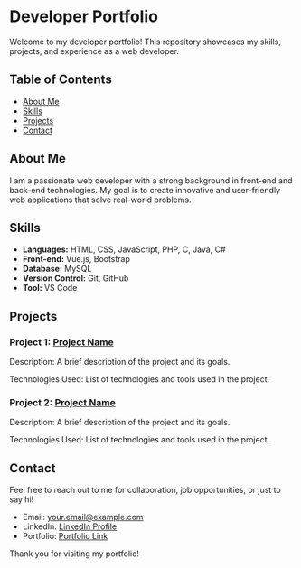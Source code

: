 # Developer Portfolio

Welcome to my developer portfolio! This repository showcases my skills, projects, and experience as a web developer.

## Table of Contents
- [About Me](#about-me)
- [Skills](#skills)
- [Projects](#projects)
- [Contact](#contact)

## About Me
I am a passionate web developer with a strong background in front-end and back-end technologies. My goal is to create innovative and user-friendly web applications that solve real-world problems.

## Skills
- **Languages:** HTML, CSS, JavaScript, PHP, C, Java, C#
- **Front-end:** Vue.js, Bootstrap
- **Database:** MySQL
- **Version Control:** Git, GitHub
- **Tool:** VS Code

## Projects
### Project 1: [Project Name](Project-Link)
Description: A brief description of the project and its goals.

Technologies Used: List of technologies and tools used in the project.

### Project 2: [Project Name](Project-Link)
Description: A brief description of the project and its goals.

Technologies Used: List of technologies and tools used in the project.


## Contact
Feel free to reach out to me for collaboration, job opportunities, or just to say hi!

- Email: your.email@example.com
- LinkedIn: [LinkedIn Profile](LinkedIn-Profile-Link)
- Portfolio: [Portfolio Link](Your-Portfolio-Link)

Thank you for visiting my portfolio!
